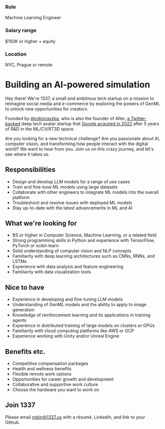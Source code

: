 ### Role
Machine Learning Engineer

### Salary range
$150K or higher + equity

### Location
NYC, Prague or remote

# Building an AI-powered simulation

Hey there! We're 1337, a small and ambitious tech startup on a mission to reimagine social media and e-commerce by exploring the powers of GenML to unlock new opportunities for creators.

Founded by [@robinraszka](https://twitter.com/robinraszka), who is also the founder of Alter, [a Twitter-backed](https://techcrunch.com/2021/10/07/twitter-invests-in-avatar-startup-facemoji/) deep tech avatar startup that [Google acquired in 2022](https://techcrunch.com/2022/10/27/google-acquires-twitter-backed-ai-avatar-startup-alter-for-100-million-source-says) after 5 years of R&D in the ML/CV/RT3D space.

Are you looking for a new technical challenge? Are you passionate about AI, computer vision, and transforming how people interact with the digital world? We want to hear from you. Join us on this crazy journey, and let's see where it takes us.

## Responsibilities

- Design and develop LLM models for a range of use cases
- Train and fine-tune ML models using large datasets
- Collaborate with other engineers to integrate ML models into the overall platform
- Troubleshoot and resolve issues with deployed ML models
- Stay up-to-date with the latest advancements in ML and AI

## What we're looking for

- BS or higher in Computer Science, Machine Learning, or a related field
- Strong programming skills in Python and experience with TensorFlow, PyTorch or scikit-learn
- Solid understanding of computer vision and NLP concepts
- Familiarity with deep learning architectures such as CNNs, RNNs, and LSTMs
- Experience with data analysis and feature engineering
- Familiarity with data visualization tools

## Nice to have

- Experience in developing and fine-tuning LLM models
- Understanding of GenML models and the ability to apply to image generation
- Knowledge of reinforcement learning and its applications in training agents
- Experience in distributed training of large models on clusters or GPUs
- Familiarity with cloud computing platforms like AWS or GCP
- Experience working with Unity and/or Unreal Engine

## Benefits etc.

- Competitive compensation packages
- Health and wellness benefits
- Flexible remote work options
- Opportunities for career growth and development
- Collaborative and supportive work culture
- Choose the hardware you want to work on

## Join 1337

Please email robin@1337.us with a résumé, LinkedIn, and link to your Github.
